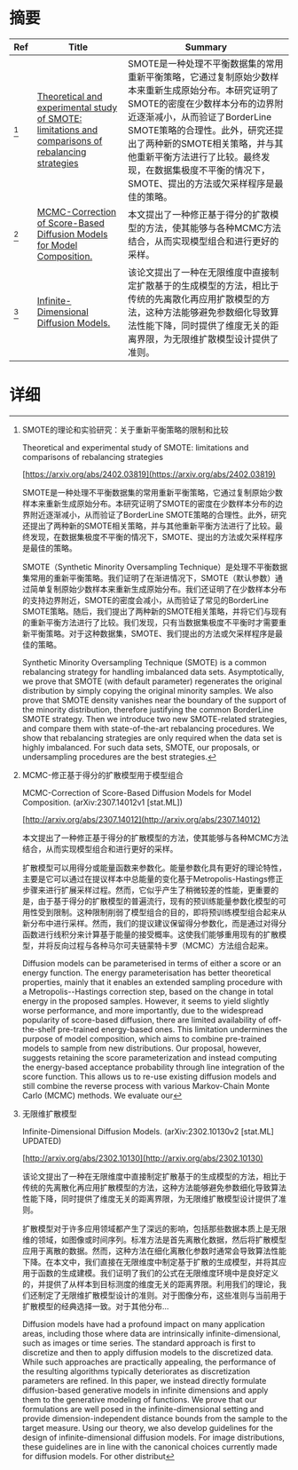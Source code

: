 # 摘要

| Ref | Title | Summary |
| --- | --- | --- |
| [^1] | [Theoretical and experimental study of SMOTE: limitations and comparisons of rebalancing strategies](https://arxiv.org/abs/2402.03819) | SMOTE是一种处理不平衡数据集的常用重新平衡策略，它通过复制原始少数样本来重新生成原始分布。本研究证明了SMOTE的密度在少数样本分布的边界附近逐渐减小，从而验证了BorderLine SMOTE策略的合理性。此外，研究还提出了两种新的SMOTE相关策略，并与其他重新平衡方法进行了比较。最终发现，在数据集极度不平衡的情况下，SMOTE、提出的方法或欠采样程序是最佳的策略。 |
| [^2] | [MCMC-Correction of Score-Based Diffusion Models for Model Composition.](http://arxiv.org/abs/2307.14012) | 本文提出了一种修正基于得分的扩散模型的方法，使其能够与各种MCMC方法结合，从而实现模型组合和进行更好的采样。 |
| [^3] | [Infinite-Dimensional Diffusion Models.](http://arxiv.org/abs/2302.10130) | 该论文提出了一种在无限维度中直接制定扩散基于的生成模型的方法，相比于传统的先离散化再应用扩散模型的方法，这种方法能够避免参数细化导致算法性能下降，同时提供了维度无关的距离界限，为无限维扩散模型设计提供了准则。 |

# 详细

[^1]: SMOTE的理论和实验研究：关于重新平衡策略的限制和比较

    Theoretical and experimental study of SMOTE: limitations and comparisons of rebalancing strategies

    [https://arxiv.org/abs/2402.03819](https://arxiv.org/abs/2402.03819)

    SMOTE是一种处理不平衡数据集的常用重新平衡策略，它通过复制原始少数样本来重新生成原始分布。本研究证明了SMOTE的密度在少数样本分布的边界附近逐渐减小，从而验证了BorderLine SMOTE策略的合理性。此外，研究还提出了两种新的SMOTE相关策略，并与其他重新平衡方法进行了比较。最终发现，在数据集极度不平衡的情况下，SMOTE、提出的方法或欠采样程序是最佳的策略。

    

    SMOTE（Synthetic Minority Oversampling Technique）是处理不平衡数据集常用的重新平衡策略。我们证明了在渐进情况下，SMOTE（默认参数）通过简单复制原始少数样本来重新生成原始分布。我们还证明了在少数样本分布的支持边界附近，SMOTE的密度会减小，从而验证了常见的BorderLine SMOTE策略。随后，我们提出了两种新的SMOTE相关策略，并将它们与现有的重新平衡方法进行了比较。我们发现，只有当数据集极度不平衡时才需要重新平衡策略。对于这种数据集，SMOTE、我们提出的方法或欠采样程序是最佳的策略。

    Synthetic Minority Oversampling Technique (SMOTE) is a common rebalancing strategy for handling imbalanced data sets. Asymptotically, we prove that SMOTE (with default parameter) regenerates the original distribution by simply copying the original minority samples. We also prove that SMOTE density vanishes near the boundary of the support of the minority distribution, therefore justifying the common BorderLine SMOTE strategy. Then we introduce two new SMOTE-related strategies, and compare them with state-of-the-art rebalancing procedures. We show that rebalancing strategies are only required when the data set is highly imbalanced. For such data sets, SMOTE, our proposals, or undersampling procedures are the best strategies.
    
[^2]: MCMC-修正基于得分的扩散模型用于模型组合

    MCMC-Correction of Score-Based Diffusion Models for Model Composition. (arXiv:2307.14012v1 [stat.ML])

    [http://arxiv.org/abs/2307.14012](http://arxiv.org/abs/2307.14012)

    本文提出了一种修正基于得分的扩散模型的方法，使其能够与各种MCMC方法结合，从而实现模型组合和进行更好的采样。

    

    扩散模型可以用得分或能量函数来参数化。能量参数化具有更好的理论特性，主要是它可以通过在提议样本中总能量的变化基于Metropolis-Hastings修正步骤来进行扩展采样过程。然而，它似乎产生了稍微较差的性能，更重要的是，由于基于得分的扩散模型的普遍流行，现有的预训练能量参数化模型的可用性受到限制。这种限制削弱了模型组合的目的，即将预训练模型组合起来从新分布中进行采样。然而，我们的提议建议保留得分参数化，而是通过对得分函数进行线积分来计算基于能量的接受概率。这使我们能够重用现有的扩散模型，并将反向过程与各种马尔可夫链蒙特卡罗（MCMC）方法组合起来。

    Diffusion models can be parameterised in terms of either a score or an energy function. The energy parameterisation has better theoretical properties, mainly that it enables an extended sampling procedure with a Metropolis--Hastings correction step, based on the change in total energy in the proposed samples. However, it seems to yield slightly worse performance, and more importantly, due to the widespread popularity of score-based diffusion, there are limited availability of off-the-shelf pre-trained energy-based ones. This limitation undermines the purpose of model composition, which aims to combine pre-trained models to sample from new distributions. Our proposal, however, suggests retaining the score parameterization and instead computing the energy-based acceptance probability through line integration of the score function. This allows us to re-use existing diffusion models and still combine the reverse process with various Markov-Chain Monte Carlo (MCMC) methods. We evaluate our 
    
[^3]: 无限维扩散模型

    Infinite-Dimensional Diffusion Models. (arXiv:2302.10130v2 [stat.ML] UPDATED)

    [http://arxiv.org/abs/2302.10130](http://arxiv.org/abs/2302.10130)

    该论文提出了一种在无限维度中直接制定扩散基于的生成模型的方法，相比于传统的先离散化再应用扩散模型的方法，这种方法能够避免参数细化导致算法性能下降，同时提供了维度无关的距离界限，为无限维扩散模型设计提供了准则。

    

    扩散模型对于许多应用领域都产生了深远的影响，包括那些数据本质上是无限维的领域，如图像或时间序列。标准方法是首先离散化数据，然后将扩散模型应用于离散的数据。然而，这种方法在细化离散化参数时通常会导致算法性能下降。在本文中，我们直接在无限维度中制定基于扩散的生成模型，并将其应用于函数的生成建模。我们证明了我们的公式在无限维度环境中是良好定义的，并提供了从样本到目标测度的维度无关的距离界限。利用我们的理论，我们还制定了无限维扩散模型设计的准则。对于图像分布，这些准则与当前用于扩散模型的经典选择一致。对于其他分布...

    Diffusion models have had a profound impact on many application areas, including those where data are intrinsically infinite-dimensional, such as images or time series. The standard approach is first to discretize and then to apply diffusion models to the discretized data. While such approaches are practically appealing, the performance of the resulting algorithms typically deteriorates as discretization parameters are refined. In this paper, we instead directly formulate diffusion-based generative models in infinite dimensions and apply them to the generative modeling of functions. We prove that our formulations are well posed in the infinite-dimensional setting and provide dimension-independent distance bounds from the sample to the target measure. Using our theory, we also develop guidelines for the design of infinite-dimensional diffusion models. For image distributions, these guidelines are in line with the canonical choices currently made for diffusion models. For other distribut
    

